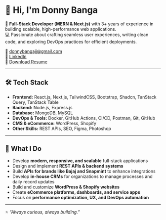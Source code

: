 # 👋 Hi, I'm Donny Banga  

🚀 **Full-Stack Developer (MERN & Next.js)** with 3+ years of experience in building scalable, high-performance web applications.  
💻 Passionate about crafting seamless user experiences, writing clean code, and exploring DevOps practices for efficient deployments.  

📧 [donnybangaji@gmail.com](mailto:donnybangaji@gmail.com)  
🔗 [LinkedIn](https://www.linkedin.com/in/donny-banga-a28848136/)  
📄 [Download Resume](https://github.com/DonnyBanga/DonnyBanga/raw/main/donny-banga-mern-resume.pdf)  

---

## 🛠 Tech Stack  

- **Frontend:** React.js, Next.js, TailwindCSS, Bootstrap, Shadcn, TanStack Query, TanStack Table  
- **Backend:** Node.js, Express.js  
- **Database:** MongoDB, MySQL  
- **DevOps & Tools:** Docker, GitHub Actions, CI/CD, Postman, Git, GitHub  
- **CMS & eCommerce:** WordPress, Shopify  
- **Other Skills:** REST APIs, SEO, Figma, Photoshop  

---

## 🚀 What I Do  

- Develop **modern, responsive, and scalable** full-stack applications  
- Design and implement **REST APIs & backend systems**  
- Build **APIs for brands like Bajaj and Snapmint** to enhance integrations  
- Develop **in-house CRMs** for organizations to manage processes and daily record updates  
- Build and customize **WordPress & Shopify websites**  
- Create **eCommerce platforms, dashboards, and service apps**  
- Focus on **performance optimization, UX, and DevOps automation**  

---

⭐️ *“Always curious, always building.”*
